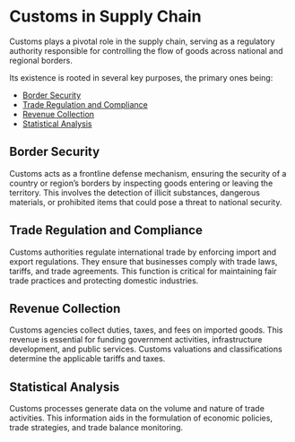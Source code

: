 # Customs in Supply Chain
Customs plays a pivotal role in the supply chain, serving as a regulatory authority responsible for controlling the flow of goods across national and regional borders.

Its existence is rooted in several key purposes, the primary ones being:

+ [Border Security](#border-security)
+ [Trade Regulation and Compliance](#trade-regulation-and-compliance)
+ [Revenue Collection](#revenue-collection)
+ [Statistical Analysis](#statistical-analysis)

## Border Security

Customs acts as a frontline defense mechanism, ensuring the security of a country or region’s borders by inspecting goods entering or leaving the territory. This involves the detection of illicit substances, dangerous materials, or prohibited items that could pose a threat to national security.

## Trade Regulation and Compliance

Customs authorities regulate international trade by enforcing import and export regulations. They ensure that businesses comply with trade laws, tariffs, and trade agreements. This function is critical for maintaining fair trade practices and protecting domestic industries.

## Revenue Collection

Customs agencies collect duties, taxes, and fees on imported goods. This revenue is essential for funding government activities, infrastructure development, and public services. Customs valuations and classifications determine the applicable tariffs and taxes.

## Statistical Analysis

Customs processes generate data on the volume and nature of trade activities. This information aids in the formulation of economic policies, trade strategies, and trade balance monitoring.